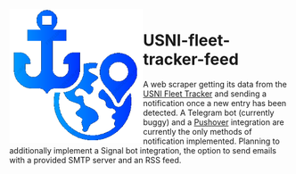 <img align="left" width="240" height="240" src="https://github.com/LightningV1p3r/assets/blob/main/usni-fleet-tracker-feed/logo.png">
  
# USNI-fleet-tracker-feed 

A web scraper getting its data from the [USNI Fleet Tracker](https://news.usni.org/category/fleet-tracker) and sending a notification once a new entry has been detected. A Telegram bot (currently buggy) and a [Pushover](https://pushover.net) integration are currently the only methods of notification implemented. Planning to additionally implement a Signal bot integration, the option to send emails with a provided SMTP server and an RSS feed.
